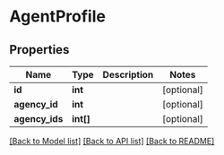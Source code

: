 # AgentProfile

## Properties
Name | Type | Description | Notes
------------ | ------------- | ------------- | -------------
**id** | **int** |  | [optional] 
**agency_id** | **int** |  | [optional] 
**agency_ids** | **int[]** |  | [optional] 

[[Back to Model list]](../README.md#documentation-for-models) [[Back to API list]](../README.md#documentation-for-api-endpoints) [[Back to README]](../README.md)


